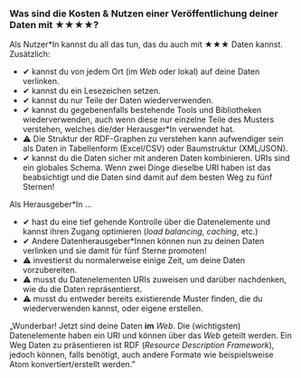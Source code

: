 ### Was sind die Kosten &amp; Nutzen einer Veröffentlichung deiner Daten mit <span class="stars-inline">&#x2605;&#x2605;&#x2605;&#x2605;</span>?

Als Nutzer*In kannst du all das tun, das du auch mit <span class="stars-inline">&#x2605;&#x2605;&#x2605;</span> Daten kannst. Zusätzlich:

- &#10004; kannst du von jedem Ort (im *Web* oder lokal) auf deine Daten verlinken.
- &#10004; kannst du ein Lesezeichen setzen.
- &#10004; kannst du nur Teile der Daten wiederverwenden.
- &#10004; kannst du gegebenenfalls bestehende Tools und Bibliotheken wiederverwenden, auch wenn diese nur einzelne Teile des Musters verstehen, welches die/der Herausger*In verwendet hat.
- &#9888;  Die Struktur der RDF-Graphen zu verstehen kann aufwendiger sein als Daten in Tabellenform (Excel/CSV) oder Baumstruktur (XML/JSON).
- &#10004; kannst du die Daten sicher mit anderen Daten kombinieren. URIs sind ein globales Schema. Wenn zwei Dinge dieselbe URI haben ist das beabsichtigt und die Daten sind damit auf dem besten Weg zu fünf Sternen!


Als Herausgeber*In &hellip;

- &#10004; hast du eine tief gehende Kontrolle über die Datenelemente und kannst ihren Zugang optimieren (*load balancing*, *caching*, etc.)
- &#10004; Andere Datenherausgeber*Innen können nun zu deinen Daten verlinken und sie damit für fünf Sterne promoten!
- &#9888; investierst du normalerweise einige Zeit, um deine Daten vorzubereiten.
- &#9888; musst du Datenelementen URIs zuweisen und darüber nachdenken, wie du die Daten repräsentierst.
- &#9888; musst du entweder bereits existierende Muster finden, die du wiederverwenden kannst, oder eigene erstellen.

&bdquo;Wunderbar! Jetzt sind deine Daten **im** *Web*. Die (wichtigsten) Datenelemente haben ein URI und können über das *Web* geteilt werden. Ein Weg Daten zu präsentieren ist RDF (*Resource Description Framework*), jedoch können, falls benötigt, auch andere Formate wie beispielsweise Atom konvertiert/erstellt werden."